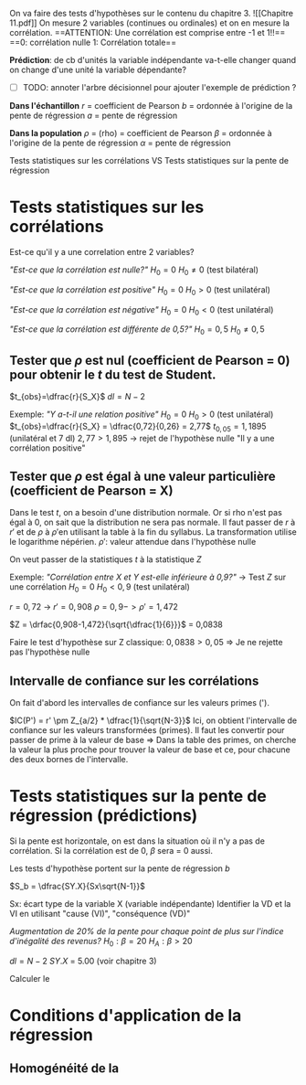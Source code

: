 On va faire des tests d'hypothèses sur le contenu du chapitre 3.
![[Chapitre 11.pdf]]
On mesure 2 variables (continues ou ordinales) et on en mesure la corrélation.
==ATTENTION: Une corrélation est comprise entre -1 et 1!!==
==0: corrélation nulle
1: Corrélation totale==

**Prédiction**: de cb d'unités la variable indépendante va-t-elle changer quand on change d'une unité la variable dépendante? 
- [ ] TODO: annoter l'arbre décisionnel pour ajouter l'exemple de prédiction ?

**Dans l'échantillon**
$r$ = coefficient de Pearson
$b$ = ordonnée à l'origine de la pente de régression
$a$ = pente de régression

**Dans la population**
$\rho$ = (rho) = coefficient de Pearson
$\beta$ = ordonnée à l'origine de la pente de régression
$\alpha$ = pente de régression


Tests statistiques sur les corrélations 
VS
Tests statistiques sur la pente de régression

# Tests statistiques sur les corrélations 
Est-ce qu'il y a une correlation entre 2 variables? 

*"Est-ce que la corrélation est nulle?"*
$H_0 = 0$
$H_0 \neq 0$ (test bilatéral)

*"Est-ce que la corrélation est positive"*
$H_0 = 0$
$H_0 \gt 0$ (test unilatéral)

*"Est-ce que la corrélation est négative"*
$H_0 = 0$
$H_0 \lt 0$ (test unilatéral)

*"Est-ce que la corrélation est différente de 0,5?"*
$H_0 = 0,5$
$H_0 \neq 0,5$


## Tester que $\rho$ est nul (coefficient de Pearson = 0) pour obtenir le $t$ du test de Student.
$t_{obs}=\dfrac{r}{S_X}$
$dl = N-2$

Exemple: 
*"Y a-t-il une relation positive"*
$H_0 = 0$
$H_0 \gt 0$ (test unilatéral)
$t_{obs}=\dfrac{r}{S_X} = \dfrac{0,72}{0,26} = 2,77$
$t_{0,05} = 1,1895$ (unilatéral et 7 dl)
$2,77 > 1,895$ -> rejet de l'hypothèse nulle "Il y a une corrélation positive"

## Tester que $\rho$ est égal à une valeur particulière (coefficient de Pearson = X)
Dans le test $t$, on a besoin d'une distribution normale. Or si rho n'est pas égal à 0, on sait que la distribution ne sera pas normale.
Il faut passer de $r$ à $r'$ et de $\rho$ à $\rho'$en utilisant la table à la fin du syllabus. La transformation utilise le logarithme népérien.
$\rho'$: valeur attendue dans l'hypothèse nulle

On veut passer de la statistiques $t$ à la statistique $Z$

Exemple: 
*"Corrélation entre X et Y est-elle inférieure à 0,9?"* -> Test $Z$ sur une corrélation
$H_0 = 0$
$H_0 \lt 0,9$ (test unilatéral)

$r = 0,72$ -> $r' = 0,908$ 
$\rho = 0,9 -> \rho'=1,472$ 

$Z = \drfac{0,908-1,472}{\sqrt{\dfrac{1}{6}}}$ = 0,0838

Faire le test d'hypothèse sur Z classique:
$0,0838 > 0,05$ => Je ne rejette pas l'hypothèse nulle

## Intervalle de confiance sur les corrélations
On fait d'abord les intervalles de confiance sur les valeurs primes (').

$IC(P') = r' \pm Z_{a/2} * \dfrac{1}{\sqrt{N-3}}$
Ici, on obtient l'intervalle de confiance sur les valeurs transformées (primes). Il faut les convertir pour passer de prime à la valeur de base => Dans la table des primes, on cherche la valeur la plus proche pour trouver la valeur de base et ce, pour chacune des deux bornes de l'intervalle.
# Tests statistiques sur la pente de régression (prédictions)
Si la pente est horizontale, on est dans la situation où il n'y a pas de corrélation. Si la corrélation est de 0, $\beta$ sera = 0 aussi.

Les tests d'hypothèse portent sur la pente de régression $b$

$S_b = \dfrac{SY.X}{Sx\sqrt{N-1}}$

Sx: écart type de la variable X (variable indépendante)
Identifier la VD et la VI en utilisant "cause (VI)", "conséquence (VD)"

*Augmentation de 20% de la pente pour chaque point de plus sur l'indice d'inégalité des revenus?*
$H_0: \beta = 20$
$H_A: \beta > 20$

$dl = N-2$
$SY.X$ = 5.00 (voir chapitre 3)

Calculer le 




# Conditions d'application de la régression
## Homogénéité de la 